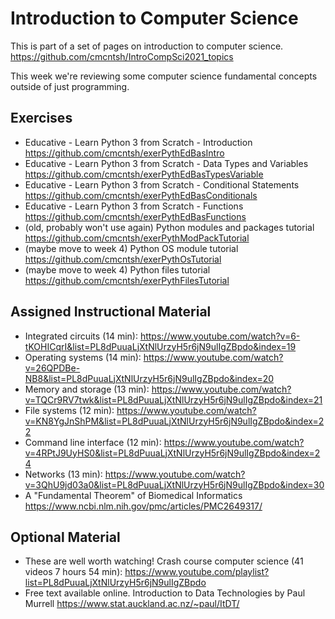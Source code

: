 # Introduction to Computer Science

This is part of a set of pages on introduction to computer science. https://github.com/cmcntsh/IntroCompSci2021_topics

This week we're reviewing some computer science fundamental concepts outside of just programming.

## Exercises

* Educative - Learn Python 3 from Scratch - Introduction https://github.com/cmcntsh/exerPythEdBasIntro
* Educative - Learn Python 3 from Scratch - Data Types and Variables https://github.com/cmcntsh/exerPythEdBasTypesVariable
* Educative - Learn Python 3 from Scratch - Conditional Statements https://github.com/cmcntsh/exerPythEdBasConditionals
* Educative - Learn Python 3 from Scratch - Functions https://github.com/cmcntsh/exerPythEdBasFunctions
* (old, probably won't use again) Python modules and packages tutorial https://github.com/cmcntsh/exerPythModPackTutorial
* (maybe move to week 4) Python OS module tutorial https://github.com/cmcntsh/exerPythOsTutorial
* (maybe move to week 4) Python files tutorial https://github.com/cmcntsh/exerPythFilesTutorial

## Assigned Instructional Material

* Integrated circuits (14 min): https://www.youtube.com/watch?v=6-tKOHICqrI&list=PL8dPuuaLjXtNlUrzyH5r6jN9ulIgZBpdo&index=19 
* Operating systems (14 min): https://www.youtube.com/watch?v=26QPDBe-NB8&list=PL8dPuuaLjXtNlUrzyH5r6jN9ulIgZBpdo&index=20
* Memory and storage (13 min): https://www.youtube.com/watch?v=TQCr9RV7twk&list=PL8dPuuaLjXtNlUrzyH5r6jN9ulIgZBpdo&index=21
* File systems (12 min): https://www.youtube.com/watch?v=KN8YgJnShPM&list=PL8dPuuaLjXtNlUrzyH5r6jN9ulIgZBpdo&index=22
* Command line interface (12 min): https://www.youtube.com/watch?v=4RPtJ9UyHS0&list=PL8dPuuaLjXtNlUrzyH5r6jN9ulIgZBpdo&index=24
* Networks (13 min): https://www.youtube.com/watch?v=3QhU9jd03a0&list=PL8dPuuaLjXtNlUrzyH5r6jN9ulIgZBpdo&index=30
* A "Fundamental Theorem" of Biomedical Informatics https://www.ncbi.nlm.nih.gov/pmc/articles/PMC2649317/

## Optional Material

* These are well worth watching! Crash course computer science (41 videos 7 hours 54 min): https://www.youtube.com/playlist?list=PL8dPuuaLjXtNlUrzyH5r6jN9ulIgZBpdo
* Free text available online. Introduction to Data Technologies by Paul Murrell https://www.stat.auckland.ac.nz/~paul/ItDT/
